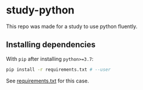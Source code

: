 # study-python

This repo was made for a study to use python fluently.

## Installing dependencies

With `pip` after installing `python>=3.7`:

```bash
pip install -r requirements.txt # --user
```

See [requirements.txt](requirements.txt) for this case.
